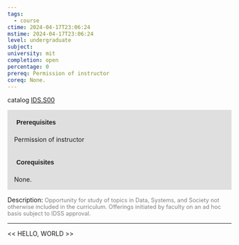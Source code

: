 ```yaml
---
tags:
  - course
ctime: 2024-04-17T23:06:24
mstime: 2024-04-17T23:06:24
level: undergraduate
subject: 
university: mit
completion: open
percentage: 0
prereq: Permission of instructor
coreq: None.
---
```


catalog [IDS.S00](http://student.mit.edu/catalog/mIDSa.html#IDS.S00)

<span style="display: block; padding: 15px; background-color: rgb(100, 100, 100, 0.2);"><font id="m_prereq4064_0" style="display: block; font-family: Arial, sans-serif; font-weight: bold; padding: 5px">Prerequisites</font><br><span id="prereq4064_0">Permission of instructor</span></span>
<span style="display: block; padding: 15px; background-color: rgb(100, 100, 100, 0.2);"><font id="m_coreq4064_0" style="display: block; font-family: Arial, sans-serif; font-weight: bold; padding: 5px">Corequisites</font><br><span id="coreq4064_0">None.</span></span>

<font style="">Description:</font>
<font style="color: grey; font-size: 0.8rem;">Opportunity for study of topics in Data, Systems, and Society not otherwise included in the curriculum. Offerings initiated by faculty on an ad hoc basis subject to IDSS approval.</font>



---

<< HELLO, WORLD >>
